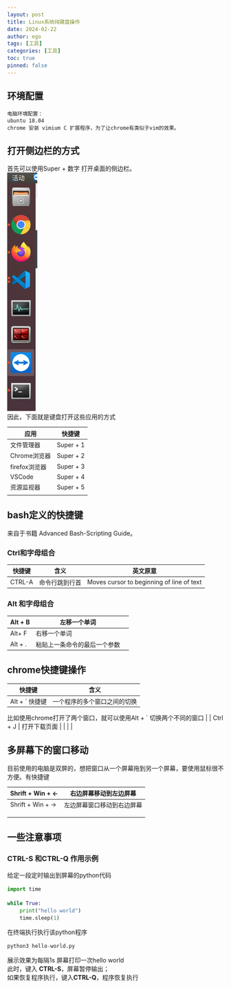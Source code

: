 ```yaml
---
layout: post
title: Linux系统纯键盘操作 
date: 2024-02-22
author: ego
tags: [工具]
categories: [工具]
toc: true
pinned: false
---
```


## 环境配置

```
电脑环境配置：
ubuntu 18.04
chrome 安装 vimium C 扩展程序，为了让chrome有类似于vim的效果。

```
## 打开侧边栏的方式
首先可以使用Super + 数字 打开桌面的侧边栏。  
![image.png](https://raw.githubusercontent.com/fgc346/image/main/img/1702285987019-69d2a118-0f16-450b-b77e-053cf8152151.png)   
因此，下面就是键盘打开这些应用的方式  

| 应用 | 快捷键 |
| --- | --- |
| 文件管理器 | Super + 1 |
| Chrome浏览器 | Super + 2 |
| firefox浏览器 | Super + 3 |
| VSCode | Super + 4 |
| 资源监视器 | Super + 5 |
|  |  |

## bash定义的快捷键
来自于书籍 Advanced Bash-Scripting Guide。  
### Ctrl和字母组合
|快捷键| 含义 | 英文原意 |
| ---| --- | --- |
| CTRL-A | 命令行跳到行首 | Moves cursor to beginning of line of text |

### Alt 和字母组合
| Alt + B | 左移一个单词 |  |
| --- | --- | --- |
| Alt+ F | 右移一个单词 |  |
| Alt + . | 粘贴上一条命令的最后一个参数 |  |

## chrome快捷键操作
| 快捷键 | 含义 |
| --- | --- |
| Alt + `  快捷键 | 一个程序的多个窗口之间的切换
比如使用chrome打开了两个窗口，就可以使用Alt + `
切换两个不同的窗口 |
| Ctrl + J | 打开下载页面 |
|  |  |


## 多屏幕下的窗口移动
目前使用的电脑是双屏的，想把窗口从一个屏幕拖到另一个屏幕，要使用鼠标很不方便。有快捷键  

| Shrift + Win + ← | 右边屏幕移动到左边屏幕 |
| --- | --- |
| Shrift + Win + → | 左边屏幕窗口移动到右边屏幕 |
|  |  |
|  |  |
|  |  |


## 一些注意事项
### CTRL-S 和CTRL-Q 作用示例
给定一段定时输出到屏幕的python代码
```python
import time

while True:
    print("hello world")
    time.sleep(1)

```
在终端执行执行该python程序
```python
python3 hello-world.py
```
展示效果为每隔1s 屏幕打印一次hello world  
此时，键入 **CTRL-S**，屏幕暂停输出；  
如果恢复程序执行，键入**CTRL-Q**，程序恢复执行  

